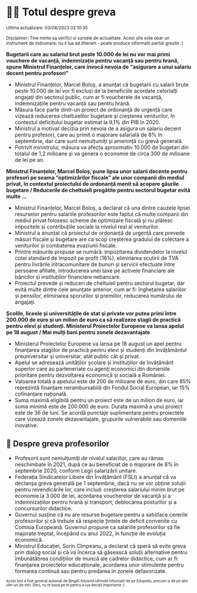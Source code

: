# 👩‍🏫 Totul despre greva
<sub>Ultima actualizare: 03/08/2023 02:10:35</sub>

<sub>Disclaimer: Tine minte sa verifici si sursele de actualitate. Acest site este doar un instrument de indrumare: nu il lua ad litteram - poate produce informatii partial gresite :)</sub>

**Bugetarii care au salariul brut peste 10.000 de lei nu vor mai primi vouchere de vacanță, indemnizație pentru vacanță sau pentru hrană, spune Ministrul Finanțelor, care invocă nevoia de “asigurare a unui salariu decent pentru profesori”**

- Ministrul Finanțelor, Marcel Boloș, a anunțat că bugetarii cu salarii brute peste 10.000 de lei vor fi excluși de la beneficiile acordate celorlalți angajați din sectorul public, cum ar fi voucherele de vacanță, indemnizațiile pentru vacanță sau pentru hrană.
- Măsura face parte dintr-un proiect de ordonanță de urgență care vizează reducerea cheltuielilor bugetare și creșterea veniturilor, în contextul deficitului bugetar estimat la 9,1% din PIB în 2020.
- Ministrul a motivat decizia prin nevoia de a asigura un salariu decent pentru profesori, care au primit o majorare salarială de 8% în septembrie, dar care sunt nemulțumiți și amenință cu grevă generală.
- Potrivit ministrului, măsura va afecta aproximativ 10.000 de bugetari din totalul de 1,2 milioane și va genera o economie de circa 300 de milioane de lei pe an.

**Ministrul Finanțelor, Marcel Boloș, pune lipsa unor salarii decente pentru profesori pe seama “optimizărilor fiscale” ale unor companii din mediul privat, în contextul proiectului de ordonanță menit să acopere găurile bugetare / Reducerile de cheltuieli pregătite pentru sectorul bugetar evită multe ...**

- Ministrul Finanțelor, Marcel Boloș, a declarat că una dintre cauzele lipsei resurselor pentru salariile profesorilor este faptul că multe companii din mediul privat folosesc scheme de optimizare fiscală și nu plătesc impozitele și contribuțiile sociale la nivelul real al veniturilor.
- Ministrul a anunțat că proiectul de ordonanță de urgență care prevede măsuri fiscale și bugetare are ca scop creșterea gradului de colectare a veniturilor și combaterea evaziunii fiscale.
- Printre măsurile propuse se numără: impozitarea dividendelor la nivelul cotei standard de impozit pe profit (16%), eliminarea scutirii de TVA pentru livrările intracomunitare de bunuri și servicii efectuate între persoane afiliate, introducerea unei taxe pe activele financiare ale băncilor și instituțiilor financiare nebancare.
- Proiectul prevede și reduceri de cheltuieli pentru sectorul bugetar, dar evită multe dintre cele anunțate anterior, cum ar fi: înghețarea salariilor și pensiilor, eliminarea sporurilor și premiilor, reducerea numărului de angajați.

**Școlile, liceele și universitățile de stat și private vor putea primi între 200.000 de euro și un milion de euro ca să realizeze stagii de practică pentru elevi și studenți. Ministerul Proiectelor Europene va lansa apelul pe 18 august / Mai mulți bani pentru zonele dezavantajate**

- Ministerul Proiectelor Europene va lansa pe 18 august un apel pentru finanțarea stagiilor de practică pentru elevi și studenți din învățământul preuniversitar și universitar, atât public cât și privat.
- Apelul se adresează unităților școlare și instituțiilor de învățământ superior care au parteneriate cu agenți economici din domeniile prioritare pentru dezvoltarea economică și socială a României.
- Valoarea totală a apelului este de 200 de milioane de euro, din care 85% reprezintă finanțare nerambursabilă din Fondul Social European, iar 15% cofinanțare națională.
- Suma maximă eligibilă pentru un proiect este de un milion de euro, iar suma minimă este de 200.000 de euro. Durata maximă a unui proiect este de 36 de luni. Se acordă punctaje suplimentare pentru proiectele care vizează zonele dezavantajate, grupurile vulnerabile sau domeniile inovative.

## 🏫 Despre greva profesorilor

- Profesorii sunt nemulțumiți de nivelul salariilor, care au rămas neschimbate în 2021, după ce au beneficiat de o majorare de 8% în septembrie 2020, conform Legii salarizării unitare.
- Federația Sindicatelor Libere din Învățământ (FSLI) a anunțat că va declanșa greva generală pe 1 septembrie, dacă nu se vor obține soluții pentru revendicările lor, care includ: creșterea salariului minim brut pe economie la 3.000 de lei, acordarea voucherelor de vacanță și a indemnizațiilor pentru hrană și transport, deblocarea posturilor și a concursurilor didactice.
- Guvernul susține că nu are resurse bugetare pentru a satisface cererile profesorilor și că trebuie să respecte țintele de deficit convenite cu Comisia Europeană. Guvernul propune ca salariile profesorilor să fie majorate treptat, începând cu anul 2022, în funcție de evoluția economică.
- Ministrul Educației, Sorin Cîmpeanu, a declarat că speră să evite greva prin dialog social și că va încerca să găsească soluții alternative pentru îmbunătățirea condițiilor de muncă ale cadrelor didactice, cum ar fi: finanțarea proiectelor educaționale, acordarea unor stimulente pentru formarea continuă sau pentru predarea în zonele defavorizate.


<sub><sub>Acest text a fost generat automat de BingAI folosind ultimele informatii de pe Edupedu, precum si de pe alte site-uri de stiri. Deci, nu te baza pe el pentru a lua decizii importante :)</sub></sub>